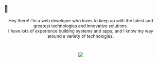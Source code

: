 ## 👋
  
<!-- <img align="right" width="300" src="https://i2.wp.com/allhtaccess.info/wp-content/uploads/2018/03/programming.gif?fit=1281%2C716&ssl=1" /> -->

<p align="center"> 
  Hey there! I'm a web developer who loves to keep up with the latest and greatest technologies and innovative solutions. <br>
  I have lots of experience building systems and apps, and I know my way around a variety of technologies.
</p>
<br>

<p align="center">
  <a href="https://skillicons.dev">
    <img src="https://skillicons.dev/icons?i=js,ts,nodejs,express,py,java,cs,css,styledcomponents,tailwind,figma,react,vuejs,nestjs,mysql,mongodb,redis,sqlite,linux,docker,nginx,cloudflare,gcp,bots&perline=12" />
  </a>
</p>

<!--
<h3>Open source projects</h3>

<table>
  <thead align="center">
    <tr border: none;>
      <td><b>🎁 Projects</b></td>
      <td><b>⭐ Stars</b></td>
      <td><b>📚 Forks</b></td>
      <td><b>🛎 Issues</b></td>
      <td><b>📬 Pull requests</b></td>
    </tr>
  </thead>
  <tbody>
    <tr>
      <td><a href="https://github.com/gsmatheus/whatsapp-bot-selenium"><b>WhatsApp Bot Selenium</b></a></td>
      <td><img alt="Stars" src="https://img.shields.io/github/stars/gsmatheus/whatsapp-bot-selenium?style=flat-square&labelColor=343b41"/></td>
      <td><img alt="Forks" src="https://img.shields.io/github/forks/gsmatheus/whatsapp-bot-selenium?style=flat-square&labelColor=343b41"/></td>
      <td><img alt="Issues" src="https://img.shields.io/github/issues/gsmatheus/whatsapp-bot-selenium?style=flat-square&labelColor=343b41"/></td>
      <td><img alt="Pull Requests" src="https://img.shields.io/github/issues-pr/gsmatheus/whatsapp-bot-selenium?style=flat-square&labelColor=343b41"/></td>
    </tr>
  </tbody>
</table>
-->
